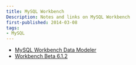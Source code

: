 ```yaml
---
title: MySQL Workbench
Description: Notes and links on MySQL Workbench
first-published: 2014-03-08
tags:
- MySQL
---
```


*   [MySQL Workbench Data Modeler](http://opensourcedba.wordpress.com/2014/03/06/mysql-workbench-data-modeler/)
*   [Workbench Beta 6.1.2](http://opensourcedba.wordpress.com/2014/03/05/workbench-beta-6-1-2/)
